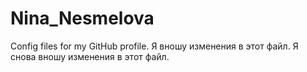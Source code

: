 # Nina_Nesmelova
Config files for my GitHub profile.
Я вношу изменения в этот файл.
Я снова вношу изменения в этот файл.
